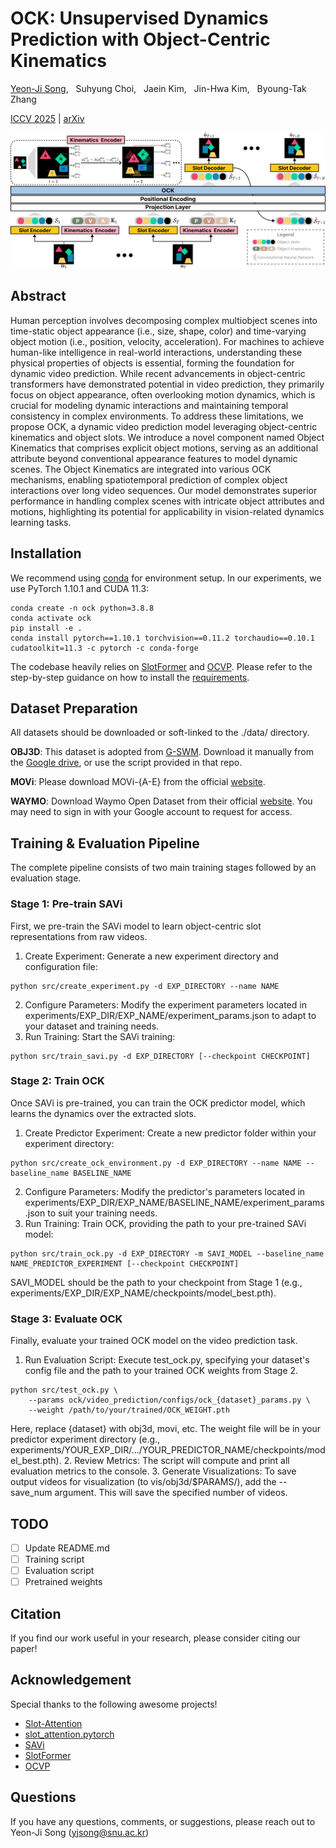 # OCK: Unsupervised Dynamics Prediction with Object-Centric Kinematics

[Yeon-Ji Song](https://yeonjisong.github.io/), &nbsp; Suhyung Choi, &nbsp; Jaein Kim, &nbsp; Jin-Hwa Kim, &nbsp; Byoung-Tak Zhang 

[ICCV 2025](https://iccv.thecvf.com/) | <a href="https://arxiv.org/abs/2404.18423" target="_blank">arXiv</a>

![image](figures/architecture.png)

## Abstract
Human perception involves decomposing complex multiobject scenes into time-static object appearance (i.e., size, shape, color) and time-varying object motion (i.e., position, velocity, acceleration). For machines to achieve human-like intelligence in real-world interactions, understanding these physical properties of objects is essential, forming the foundation for dynamic video prediction. While recent advancements in object-centric transformers have demonstrated potential in video prediction, they primarily focus on object appearance, often overlooking motion dynamics, which is crucial for modeling dynamic interactions and maintaining temporal consistency in complex environments. To address these limitations, we propose OCK, a dynamic video prediction model leveraging object-centric kinematics and object slots. We introduce a novel component named Object Kinematics that comprises explicit object motions, serving as an additional attribute beyond conventional appearance features to model dynamic scenes. The Object Kinematics are integrated into various OCK mechanisms, enabling spatiotemporal prediction of complex object interactions over long video sequences. Our model demonstrates superior performance in handling complex scenes with intricate object attributes and motions, highlighting its potential for applicability in vision-related dynamics learning tasks.


## Installation
We recommend using [conda](https://docs.conda.io/projects/conda/en/latest/user-guide/install/index.html) for environment setup. In our experiments, we use PyTorch 1.10.1 and CUDA 11.3:

```
conda create -n ock python=3.8.8
conda activate ock
pip install -e .
conda install pytorch==1.10.1 torchvision==0.11.2 torchaudio==0.10.1 cudatoolkit=11.3 -c pytorch -c conda-forge
```

The codebase heavily relies on [SlotFormer](https://github.com/pairlab/SlotFormer) and [OCVP](https://github.com/AIS-Bonn/OCVP-object-centric-video-prediction).
Please refer to the step-by-step guidance on how to install the [requirements](https://github.com/AIS-Bonn/OCVP-object-centric-video-prediction/blob/master/assets/docs/INSTALL.md).

## Dataset Preparation
All datasets should be downloaded or soft-linked to the ./data/ directory.

**OBJ3D**: This dataset is adopted from [G-SWM](https://github.com/zhixuan-lin/G-SWM#datasets).
Download it manually from the [Google drive](https://drive.google.com/file/d/1XSLW3qBtcxxvV-5oiRruVTlDlQ_Yatzm/view), or use the script provided in that repo.

**MOVi**: Please download MOVi-{A-E} from the official [website](https://github.com/google-research/kubric/tree/main/challenges/movi).

**WAYMO**: Download Waymo Open Dataset from their official [website](https://waymo.com/open/). You may need to sign in with your Google account to request for access.

## Training & Evaluation Pipeline
The complete pipeline consists of two main training stages followed by an evaluation stage.

### Stage 1: Pre-train SAVi
First, we pre-train the SAVi model to learn object-centric slot representations from raw videos.
1. Create Experiment: Generate a new experiment directory and configuration file:
```
python src/create_experiment.py -d EXP_DIRECTORY --name NAME
```
2. Configure Parameters: Modify the experiment parameters located in experiments/EXP_DIR/EXP_NAME/experiment_params.json to adapt to your dataset and training needs.
3. Run Training: Start the SAVi training:
```
python src/train_savi.py -d EXP_DIRECTORY [--checkpoint CHECKPOINT]
```

### Stage 2: Train OCK
Once SAVi is pre-trained, you can train the OCK predictor model, which learns the dynamics over the extracted slots.
1. Create Predictor Experiment: Create a new predictor folder within your experiment directory:
```
python src/create_ock_environment.py -d EXP_DIRECTORY --name NAME --baseline_name BASELINE_NAME
```
2. Configure Parameters: Modify the predictor's parameters located in experiments/EXP_DIR/EXP_NAME/BASELINE_NAME/experiment_params.json to suit your training needs.
3. Run Training: Train OCK, providing the path to your pre-trained SAVi model:
```
python src/train_ock.py -d EXP_DIRECTORY -m SAVI_MODEL --baseline_name NAME_PREDICTOR_EXPERIMENT [--checkpoint CHECKPOINT]
```
SAVI_MODEL should be the path to your checkpoint from Stage 1 (e.g., experiments/EXP_DIR/EXP_NAME/checkpoints/model_best.pth).


### Stage 3: Evaluate OCK
Finally, evaluate your trained OCK model on the video prediction task.
1. Run Evaluation Script: Execute test_ock.py, specifying your dataset's config file and the path to your trained OCK weights from Stage 2.
```
python src/test_ock.py \
    --params ock/video_prediction/configs/ock_{dataset}_params.py \
    --weight /path/to/your/trained/OCK_WEIGHT.pth
```
Here, replace {dataset} with obj3d, movi, etc. The weight file will be in your predictor experiment directory (e.g., experiments/YOUR_EXP_DIR/.../YOUR_PREDICTOR_NAME/checkpoints/model_best.pth).
2. Review Metrics: The script will compute and print all evaluation metrics to the console.
3. Generate Visualizations: To save output videos for visualization (to vis/obj3d/$PARAMS/), add the --save_num argument. This will save the specified number of videos.

## TODO
- [ ] Update README.md
- [ ] Training script
- [ ] Evaluation script
- [ ] Pretrained weights

## Citation
If you find our work useful in your research, please consider citing our paper!


## Acknowledgement
Special thanks to the following awesome projects!
- [Slot-Attention](https://github.com/google-research/google-research/tree/master/slot_attention)
- [slot_attention.pytorch](https://github.com/untitled-ai/slot_attention)
- [SAVi](https://github.com/google-research/slot-attention-video/)
- [SlotFormer](https://github.com/pairlab/SlotFormer/)
- [OCVP](https://github.com/AIS-Bonn/OCVP-object-centric-video-prediction)


## Questions
If you have any questions, comments, or suggestions, please reach out to Yeon-Ji Song (yjsong@snu.ac.kr)

